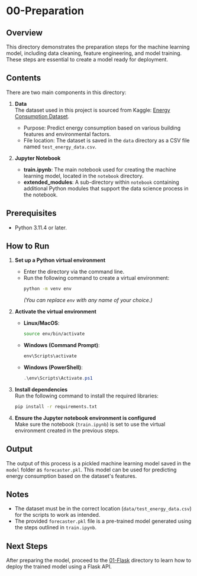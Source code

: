 # 00-Preparation

## Overview  
This directory demonstrates the preparation steps for the machine learning model, including data cleaning, feature engineering, and model training. These steps are essential to create a model ready for deployment.

## Contents  
There are two main components in this directory:  

1. **Data**  
   The dataset used in this project is sourced from Kaggle: [Energy Consumption Dataset](https://www.kaggle.com/datasets/govindaramsriram/energy-consumption-dataset-linear-regression).  
   - Purpose: Predict energy consumption based on various building features and environmental factors.  
   - File location: The dataset is saved in the `data` directory as a CSV file named `test_energy_data.csv`.  

2. **Jupyter Notebook**  
   - **train.ipynb**: The main notebook used for creating the machine learning model, located in the `notebook` directory.  
   - **extended_modules**: A sub-directory within `notebook` containing additional Python modules that support the data science process in the notebook.  

## Prerequisites  
- Python 3.11.4 or later.  

## How to Run  

1. **Set up a Python virtual environment**  
   - Enter the directory via the command line.  
   - Run the following command to create a virtual environment:  
     ```bash  
     python -m venv env  
     ```  
     *(You can replace `env` with any name of your choice.)*  

2. **Activate the virtual environment**  
   - **Linux/MacOS**:  
     ```bash  
     source env/bin/activate  
     ```  
   - **Windows (Command Prompt)**:  
     ```cmd  
     env\Scripts\activate  
     ```  
   - **Windows (PowerShell)**:  
     ```powershell  
     .\env\Scripts\Activate.ps1  
     ```  

3. **Install dependencies**  
   Run the following command to install the required libraries:  
   ```bash  
   pip install -r requirements.txt  
   ```  

4. **Ensure the Jupyter notebook environment is configured**  
   Make sure the notebook (`train.ipynb`) is set to use the virtual environment created in the previous steps.

## Output  
The output of this process is a pickled machine learning model saved in the `model` folder as `forecaster.pkl`. This model can be used for predicting energy consumption based on the dataset's features.

## Notes  
- The dataset must be in the correct location (`data/test_energy_data.csv`) for the scripts to work as intended.  
- The provided `forecaster.pkl` file is a pre-trained model generated using the steps outlined in `train.ipynb`.

## Next Steps  
After preparing the model, proceed to the [01-Flask](../01-flask) directory to learn how to deploy the trained model using a Flask API.
